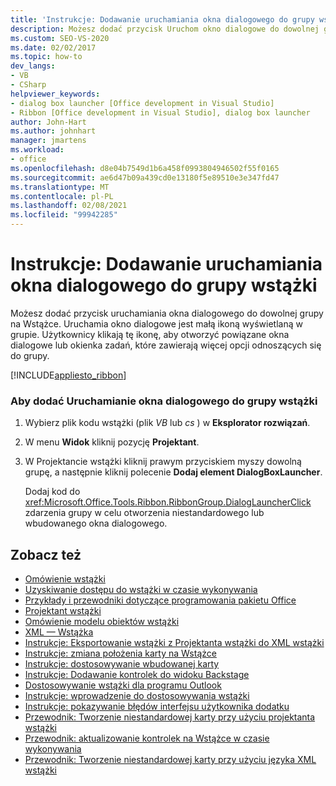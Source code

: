 ```yaml
---
title: 'Instrukcje: Dodawanie uruchamiania okna dialogowego do grupy wstążki'
description: Możesz dodać przycisk Uruchom okno dialogowe do dowolnej grupy na Wstążce, która może otwierać powiązane okna dialogowe lub okienka zadań, które udostępniają więcej opcji odnoszących się do grupy.
ms.custom: SEO-VS-2020
ms.date: 02/02/2017
ms.topic: how-to
dev_langs:
- VB
- CSharp
helpviewer_keywords:
- dialog box launcher [Office development in Visual Studio]
- Ribbon [Office development in Visual Studio], dialog box launcher
author: John-Hart
ms.author: johnhart
manager: jmartens
ms.workload:
- office
ms.openlocfilehash: d8e04b7549d1b6a458f0993804946502f55f0165
ms.sourcegitcommit: ae6d47b09a439cd0e13180f5e89510e3e347fd47
ms.translationtype: MT
ms.contentlocale: pl-PL
ms.lasthandoff: 02/08/2021
ms.locfileid: "99942285"
---
```

# <a name="how-to-add-a-dialog-box-launcher-to-a-ribbon-group"></a>Instrukcje: Dodawanie uruchamiania okna dialogowego do grupy wstążki
  Możesz dodać przycisk uruchamiania okna dialogowego do dowolnej grupy na Wstążce. Uruchamia okno dialogowe jest małą ikoną wyświetlaną w grupie. Użytkownicy klikają tę ikonę, aby otworzyć powiązane okna dialogowe lub okienka zadań, które zawierają więcej opcji odnoszących się do grupy.

 [!INCLUDE[appliesto_ribbon](../vsto/includes/appliesto-ribbon-md.md)]

### <a name="to-add-a-dialog-box-launcher-to-a-ribbon-group"></a>Aby dodać Uruchamianie okna dialogowego do grupy wstążki

1. Wybierz plik kodu wstążki (plik *VB* lub *cs* ) w **Eksplorator rozwiązań**.

2. W menu **Widok** kliknij pozycję **Projektant**.

3. W Projektancie wstążki kliknij prawym przyciskiem myszy dowolną grupę, a następnie kliknij polecenie **Dodaj element DialogBoxLauncher**.

     Dodaj kod do <xref:Microsoft.Office.Tools.Ribbon.RibbonGroup.DialogLauncherClick> zdarzenia grupy w celu otworzenia niestandardowego lub wbudowanego okna dialogowego.

## <a name="see-also"></a>Zobacz też
- [Omówienie wstążki](../vsto/ribbon-overview.md)
- [Uzyskiwanie dostępu do wstążki w czasie wykonywania](../vsto/accessing-the-ribbon-at-run-time.md)
- [Przykłady i przewodniki dotyczące programowania pakietu Office](../vsto/office-development-samples-and-walkthroughs.md)
- [Projektant wstążki](../vsto/ribbon-designer.md)
- [Omówienie modelu obiektów wstążki](../vsto/ribbon-object-model-overview.md)
- [XML — Wstążka](../vsto/ribbon-xml.md)
- [Instrukcje: Eksportowanie wstążki z Projektanta wstążki do XML wstążki](../vsto/how-to-export-a-ribbon-from-the-ribbon-designer-to-ribbon-xml.md)
- [Instrukcje: zmiana położenia karty na Wstążce](../vsto/how-to-change-the-position-of-a-tab-on-the-ribbon.md)
- [Instrukcje: dostosowywanie wbudowanej karty](../vsto/how-to-customize-a-built-in-tab.md)
- [Instrukcje: Dodawanie kontrolek do widoku Backstage](../vsto/how-to-add-controls-to-the-backstage-view.md)
- [Dostosowywanie wstążki dla programu Outlook](../vsto/customizing-a-ribbon-for-outlook.md)
- [Instrukcje: wprowadzenie do dostosowywania wstążki](../vsto/how-to-get-started-customizing-the-ribbon.md)
- [Instrukcje: pokazywanie błędów interfejsu użytkownika dodatku](../vsto/how-to-show-add-in-user-interface-errors.md)
- [Przewodnik: Tworzenie niestandardowej karty przy użyciu projektanta wstążki](../vsto/walkthrough-creating-a-custom-tab-by-using-the-ribbon-designer.md)
- [Przewodnik: aktualizowanie kontrolek na Wstążce w czasie wykonywania](../vsto/walkthrough-updating-the-controls-on-a-ribbon-at-run-time.md)
- [Przewodnik: Tworzenie niestandardowej karty przy użyciu języka XML wstążki](../vsto/walkthrough-creating-a-custom-tab-by-using-ribbon-xml.md)
